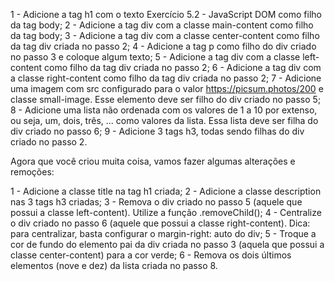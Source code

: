 1 - Adicione a tag h1 com o texto Exercício 5.2 - JavaScript DOM como filho da tag body;
2 - Adicione a tag div com a classe main-content como filho da tag body;
3 - Adicione a tag div com a classe center-content como filho da tag div criada no passo 2;
4 - Adicione a tag p como filho do div criado no passo 3 e coloque algum texto;
5 - Adicione a tag div com a classe left-content como filho da tag div criada no passo 2;
6 - Adicione a tag div com a classe right-content como filho da tag div criada no passo 2;
7 - Adicione uma imagem com src configurado para o valor https://picsum.photos/200 e classe small-image. Esse elemento deve ser filho do div criado no passo 5;
8 - Adicione uma lista não ordenada com os valores de 1 a 10 por extenso, ou seja, um, dois, três, ... como valores da lista. Essa lista deve ser filha do div criado no passo 6;
9 - Adicione 3 tags h3, todas sendo filhas do div criado no passo 2.

Agora que você criou muita coisa, vamos fazer algumas alterações e remoções:

1 - Adicione a classe title na tag h1 criada;
2 - Adicione a classe description nas 3 tags h3 criadas;
3 - Remova o div criado no passo 5 (aquele que possui a classe left-content). Utilize a função .removeChild();
4 - Centralize o div criado no passo 6 (aquele que possui a classe right-content). Dica: para centralizar, basta configurar o margin-right: auto do div;
5 - Troque a cor de fundo do elemento pai da div criada no passo 3 (aquela que possui a classe center-content) para a cor verde;
6 - Remova os dois últimos elementos (nove e dez) da lista criada no passo 8.